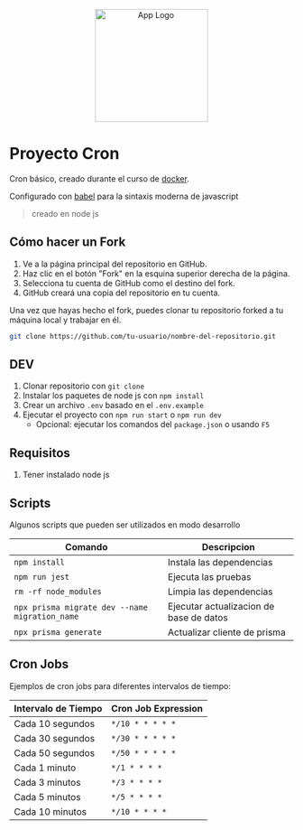 <p align="center">
  <a href="https://github.com/" target="blank">
  <img src="https://cdn-icons-png.flaticon.com/512/25/25231.png" width="200" alt="App Logo" /></a>
</p>

# Proyecto Cron

Cron básico, creado durante el curso de [docker](https://www.udemy.com/share/107Ple3@bdv7jBU2dSlE6vZw8aLAd8Eq0N7Xt_pSOL83lFBOB34jOuRb_K8f1XJgFnBywx8J8g==/).

Configurado con [babel](https://mugan86.medium.com/configurar-babel-en-nodejs-525fd101990b) para la sintaxis moderna de javascript

> creado en node js

## Cómo hacer un Fork

1. Ve a la página principal del repositorio en GitHub.
2. Haz clic en el botón "Fork" en la esquina superior derecha de la página.
3. Selecciona tu cuenta de GitHub como el destino del fork.
4. GitHub creará una copia del repositorio en tu cuenta.

Una vez que hayas hecho el fork, puedes clonar tu repositorio forked a tu máquina local y trabajar en él.

```bash
git clone https://github.com/tu-usuario/nombre-del-repositorio.git
```

## DEV

1. Clonar repositorio con `git clone`
2. Instalar los paquetes de node js con `npm install`
3. Crear un archivo `.env` basado en el `.env.example`
4. Ejecutar el proyecto con `npm run start` o `npm run dev`
   - Opcional: ejecutar los comandos del `package.json` o usando `F5`

## Requisitos

1. Tener instalado node js

## Scripts

Algunos scripts que pueden ser utilizados en modo desarrollo

| Comando                                         | Descripcion                             |
| ----------------------------------------------- | --------------------------------------- |
| `npm install`                                   | Instala las dependencias                |
| `npm run jest`                                  | Ejecuta las pruebas                     |
| `rm -rf node_modules`                           | Limpia las dependencias                 |
| `npx prisma migrate dev --name migration_name ` | Ejecutar actualizacion de base de datos |
| `npx prisma generate`                           | Actualizar cliente de prisma            |

## Cron Jobs

Ejemplos de cron jobs para diferentes intervalos de tiempo:

| Intervalo de Tiempo | Cron Job Expression |
| ------------------- | ------------------- |
| Cada 10 segundos    | `*/10 * * * * *`    |
| Cada 30 segundos    | `*/30 * * * * *`    |
| Cada 50 segundos    | `*/50 * * * * *`    |
| Cada 1 minuto       | `*/1 * * * *`       |
| Cada 3 minutos      | `*/3 * * * *`       |
| Cada 5 minutos      | `*/5 * * * *`       |
| Cada 10 minutos     | `*/10 * * * *`      |
